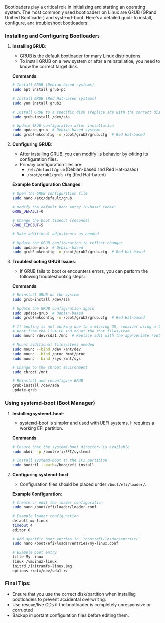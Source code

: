 Bootloaders play a critical role in initializing and starting an operating system. The most commonly used bootloaders on Linux are GRUB (GRand Unified Bootloader) and systemd-boot. Here's a detailed guide to install, configure, and troubleshoot bootloaders:

### Installing and Configuring Bootloaders

1. **Installing GRUB**:
   - GRUB is the default bootloader for many Linux distributions.
   - To install GRUB on a new system or after a reinstallation, you need to know the correct target disk.

   **Commands**:
   ```bash
   # Install GRUB (Debian-based systems)
   sudo apt install grub-pc
   
   # Install GRUB (Red Hat-based systems)
   sudo yum install grub2
   
   # Install GRUB to a specific disk (replace sda with the correct disk)
   sudo grub-install /dev/sda
   
   # Update GRUB configuration after installation
   sudo update-grub  # Debian-based systems
   sudo grub2-mkconfig -o /boot/grub2/grub.cfg  # Red Hat-based
   ```

2. **Configuring GRUB**:
   - After installing GRUB, you can modify its behavior by editing its configuration files.
   - Primary configuration files are:
     - `/etc/default/grub` (Debian-based and Red Hat-based)
     - `/boot/grub2/grub.cfg` (Red Hat-based)

   **Example Configuration Changes**:
   ```bash
   # Open the GRUB configuration file
   sudo nano /etc/default/grub
   
   # Modify the default boot entry (0-based index)
   GRUB_DEFAULT=0
   
   # Change the boot timeout (seconds)
   GRUB_TIMEOUT=5
   
   # Make additional adjustments as needed
   
   # Update the GRUB configuration to reflect changes
   sudo update-grub  # Debian-based
   sudo grub2-mkconfig -o /boot/grub2/grub.cfg  # Red Hat-based
   ```

3. **Troubleshooting GRUB Issues**:
   - If GRUB fails to boot or encounters errors, you can perform the following troubleshooting steps:

   **Commands**:
   ```bash
   # Reinstall GRUB on the system
   sudo grub-install /dev/sda
   
   # Update the GRUB configuration again
   sudo update-grub  # Debian-based
   sudo grub2-mkconfig -o /boot/grub2/grub.cfg  # Red Hat-based
   
   # If booting is not working due to a missing OS, consider using a live CD
   # Boot from the live CD and mount the root filesystem
   sudo mount /dev/sda1 /mnt  # Replace sda1 with the appropriate root partition
   
   # Mount additional filesystems needed
   sudo mount --bind /dev /mnt/dev
   sudo mount --bind /proc /mnt/proc
   sudo mount --bind /sys /mnt/sys
   
   # Change to the chroot environment
   sudo chroot /mnt
   
   # Reinstall and reconfigure GRUB
   grub-install /dev/sda
   update-grub
   ```

### Using systemd-boot (Boot Manager)

1. **Installing systemd-boot**:
   - systemd-boot is simpler and used with UEFI systems. It requires a working EFI partition.

   **Commands**:
   ```bash
   # Ensure that the systemd-boot directory is available
   sudo mkdir -p /boot/efi/EFI/systemd
   
   # Install systemd-boot to the EFI partition
   sudo bootctl --path=/boot/efi install
   ```

2. **Configuring systemd-boot**:
   - Configuration files should be placed under `/boot/efi/loader/`.

   **Example Configuration**:
   ```bash
   # Create or edit the loader configuration
   sudo nano /boot/efi/loader/loader.conf
   
   # Example loader configuration
   default my-linux
   timeout 4
   editor 0
   
   # Add specific boot entries in `/boot/efi/loader/entries/`
   sudo nano /boot/efi/loader/entries/my-linux.conf
   
   # Example boot entry
   title My Linux
   linux /vmlinuz-linux
   initrd /initramfs-linux.img
   options root=/dev/sda1 rw
   ```

### Final Tips:
- Ensure that you use the correct disk/partition when installing bootloaders to prevent accidental overwriting.
- Use rescue/live CDs if the bootloader is completely unresponsive or corrupted.
- Backup important configuration files before editing them.